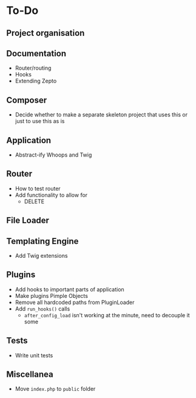 To-Do
====

## Project organisation

## Documentation
- Router/routing
- Hooks
- Extending Zepto

## Composer
- Decide whether to make a separate skeleton project that uses this or just to use this as is

## Application
- Abstract-ify Whoops and Twig

## Router
- How to test router
- Add functionality to allow for
    - DELETE

## File Loader

## Templating Engine
- Add Twig extensions

## Plugins
- Add hooks to important parts of application
- Make plugins Pimple Objects
- Remove all hardcoded paths from PluginLoader
- Add ``run_hooks()`` calls
    - ``after_config_load`` isn't working at the minute, need to decouple it some

## Tests
- Write unit tests

## Miscellanea
- Move ``index.php`` to ``public`` folder
